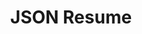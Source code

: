 ---
title: JSON Resume

desc: An easy way to generate resume with pre-set themes

demo: https://github.com/kaizer1v/json-resume

tags: [Javascript]

challenge: To build a easily customisable resume maker and empower HTML/CSS capabilities in your resume.

content_body: |

  You must be using Google Docs or MS Word to create resumes, even I used to. Until I realised that it's very pain staking to make edits to layouts. Usually the only way to make layouts on these tools I mentioned are by using tables and it's very hard to edit once the layout is set.

  Lo and behold - introducing the [JSON-Resume](https://github.com/kaizer1v/json-resume).

  You can have your content separate from your layout and choose any layout you want to. Heck, you can even build your own layout using just HTML/CSS or even Bootstrap like frameworks.

  Yes, it's a work in progress. I am currently working on the interface that will allow the user to drag & drop sections of the resume to create a layout - do wait and watch this space.

  If you like the idea, would love you to contribute to this project any time on the [github repository](https://github.com/kaizer1v/json-resume) - as always it's a work in progress. Do contribute.

---